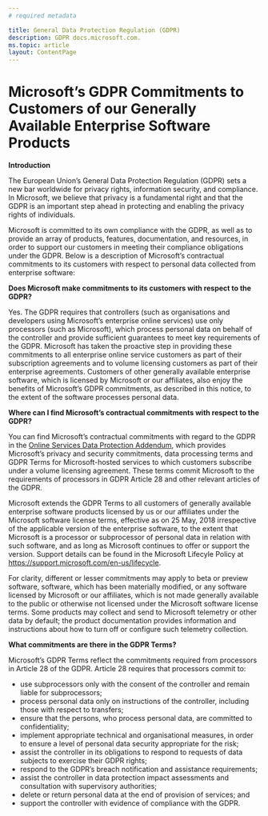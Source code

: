 ```yaml
---
# required metadata

title: General Data Protection Regulation (GDPR)
description: GDPR docs.microsoft.com.
ms.topic: article
layout: ContentPage
---
```


# Microsoft’s GDPR Commitments to Customers of our Generally Available Enterprise Software Products

**Introduction**

The European Union’s General Data Protection Regulation (GDPR) sets a new bar worldwide for privacy rights, information security, and compliance. In Microsoft, we believe that privacy is a fundamental right and that the GDPR is an important step ahead in protecting and enabling the privacy rights of individuals.     

Microsoft is committed to its own compliance with the GDPR, as well as to provide an array of products, features, documentation, and resources, in order to support our customers in meeting their compliance obligations under the GDPR. Below is a description of Microsoft’s contractual commitments to its customers with respect to personal data collected from enterprise software:

**Does Microsoft make commitments to its customers with respect to the GDPR?**

Yes. The GDPR requires that controllers (such as organisations and developers using Microsoft’s enterprise online services) use only processors (such as Microsoft), which process personal data on behalf of the controller and provide sufficient guarantees to meet key requirements of the GDPR. Microsoft has taken the proactive step in providing these commitments to all enterprise online service customers as part of their subscription agreements and to volume licensing customers as part of their enterprise agreements. Customers of other generally available enterprise software, which is licensed by Microsoft or our affiliates, also enjoy the benefits of Microsoft’s GDPR commitments, as described in this notice, to the extent of the software processes personal data.

**Where can I find Microsoft’s contractual commitments with respect to the GDPR?**

You can find Microsoft’s contractual commitments with regard to the GDPR in the [Online Services Data Protection Addendum](https://www.microsoftvolumelicensing.com/DocumentSearch.aspx?Mode=2&Keyword=DPA), which provides Microsoft’s privacy and security commitments, data processing terms and GDPR Terms for Microsoft-hosted services to which customers subscribe under a volume licensing agreement. These terms commit Microsoft to the requirements of processors in GDPR Article 28 and other relevant articles of the GDPR. 

Microsoft extends the GDPR Terms to all customers of generally available enterprise software products licensed by us or our affiliates under the Microsoft software license terms, effective as on 25 May, 2018 irrespective of the applicable version of the enterprise software, to the extent that Microsoft is a processor or subprocessor of personal data in relation with such software, and as long as Microsoft continues to offer or support the version. Support details can be found in the Microsoft Lifecyle Policy at https://support.microsoft.com/en-us/lifecycle.

For clarity, different or lesser commitments may apply to beta or preview software, software, which has been materially modified, or any software licensed by Microsoft or our affiliates, which is not made generally available to the public or otherwise not licensed under the Microsoft software license terms. Some products may collect and send to Microsoft telemetry or other data by default; the product documentation provides information and instructions about how to turn off or configure such telemetry collection.

**What commitments are there in the GDPR Terms?**

Microsoft’s GDPR Terms reflect the commitments required from processors in Article 28 of the GDPR.  Article 28 requires that processors commit to:

-	use subprocessors only with the consent of the controller and remain liable for subprocessors;
-	process personal data only on instructions of the controller, including those with respect to transfers;
-	ensure that the persons, who process personal data, are committed to confidentiality;
-	implement appropriate technical and organisational measures, in order to ensure a level of personal data security appropriate for the risk;
-	assist the controller in its obligations to respond to requests of data subjects to exercise their GDPR rights;
-	respond to the GDPR’s breach notification and assistance requirements;
-	assist the controller in data protection impact assessments and consultation with supervisory authorities; 
-	delete or return personal data at the end of provision of services; and
-	support the controller with evidence of compliance with the GDPR.
